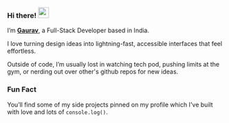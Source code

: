 ### Hi there! <img src="https://emojis.slackmojis.com/emojis/images/1536351075/4594/blob-wave.gif" width="25"/>

I’m [**Gaurav**](https://gauravsingh.co.in/), a Full-Stack Developer based in India.

I love turning design ideas into lightning-fast, accessible interfaces that feel effortless.

Outside of code, I’m usually lost in watching tech pod, pushing limits at the gym, or nerding out over other's github repos for new ideas.

### Fun Fact
You’ll find some of my side projects pinned on my profile which I've built with love and lots of `console.log()`.
